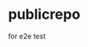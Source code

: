 # publicrepo
for e2e test
































































































































































































































































































































































































































































































































































